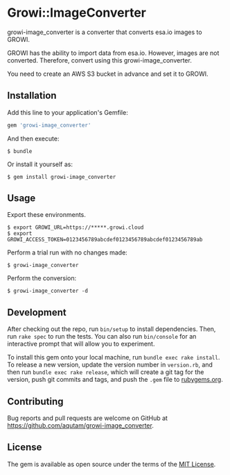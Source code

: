 # Growi::ImageConverter

growi-image_converter is a converter that converts esa.io images to GROWI.

GROWI has the ability to import data from esa.io. However, images are not converted. Therefore, convert using this growi-image_converter.

You need to create an AWS S3 bucket in advance and set it to GROWI.

## Installation

Add this line to your application's Gemfile:

```ruby
gem 'growi-image_converter'
```

And then execute:

    $ bundle

Or install it yourself as:

    $ gem install growi-image_converter

## Usage

Export these environments.

```
$ export GROWI_URL=https://*****.growi.cloud
$ export GROWI_ACCESS_TOKEN=0123456789abcdef0123456789abcdef0123456789ab
```

Perform a trial run with no changes made:

    $ growi-image_converter

Perform the conversion:

    $ growi-image_converter -d

## Development

After checking out the repo, run `bin/setup` to install dependencies. Then, run `rake spec` to run the tests. You can also run `bin/console` for an interactive prompt that will allow you to experiment.

To install this gem onto your local machine, run `bundle exec rake install`. To release a new version, update the version number in `version.rb`, and then run `bundle exec rake release`, which will create a git tag for the version, push git commits and tags, and push the `.gem` file to [rubygems.org](https://rubygems.org).

## Contributing

Bug reports and pull requests are welcome on GitHub at https://github.com/aqutam/growi-image_converter.

## License

The gem is available as open source under the terms of the [MIT License](https://opensource.org/licenses/MIT).
